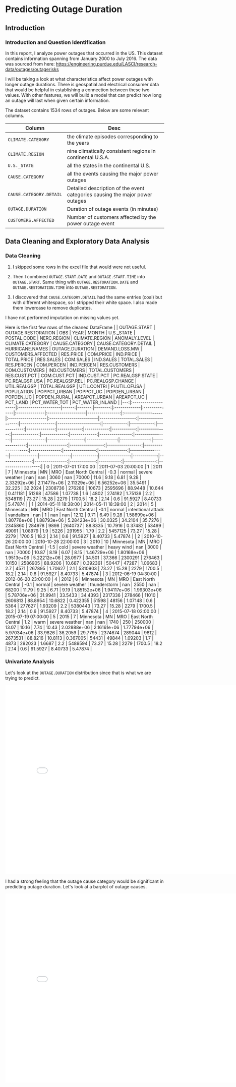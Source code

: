 # Predicting Outage Duration

## Introduction

### Introduction and Question Identification

In this report, I analyze power outages that occurred in the US. This dataset contains information spanning from January 2000 to July 2016. The data was sourced from here: https://engineering.purdue.edu/LASCI/research-data/outages/outagerisks

I will be taking a look at what characteristics affect power outages with longer outage durations. There is geospatial and electrical consumer data that would be helpful in establishing a connection between these two values. With other features, we will build a model that can predict how long an outage will last when given certain information.

The dataset contains 1534 rows of outages. Below are some relevant columns.

| Column                  | Desc                                                                         |
| ----------------------- | ---------------------------------------------------------------------------- |
| `CLIMATE.CATEGORY`      | the climate episodes corresponding to the years                              |
| `CLIMATE.REGION`        | nine climatically consistent regions in continental U.S.A.                   |
| `U.S._STATE`            | all the states in the continental U.S.                                       |
| `CAUSE.CATEGORY`        | all the events causing the major power outages                               |
| `CAUSE.CATEGORY.DETAIL` | Detailed description of the event categories causing the major power outages |
| `OUTAGE.DURATION`       | Duration of outage events (in minutes)                                       |
| `CUSTOMERS.AFFECTED`    | Number of customers affected by the power outage event                       |

## Data Cleaning and Exploratory Data Analysis

### Data Cleaning

1. I skipped some rows in the excel file that would were not useful.

2. Then I combined `OUTAGE.START.DATE` and `OUTAGE.START.TIME` into `OUTAGE.START`. Same thing with `OUTAGE.RESTORATION.DATE` and `OUTAGE.RESTORATION.TIME` into `OUTAGE.RESTORATION`.

3. I discovered that `CAUSE.CATEGORY.DETAIL` had the same entries (coal) but with different whitespace, so I stripped their white space. I also made them lowercase to remove duplicates.

I have not performed imputation on missing values yet.

Here is the first few rows of the cleaned DataFrame
| | OUTAGE.START | OUTAGE.RESTORATION | OBS | YEAR | MONTH | U.S.\_STATE | POSTAL.CODE | NERC.REGION | CLIMATE.REGION | ANOMALY.LEVEL | CLIMATE.CATEGORY | CAUSE.CATEGORY | CAUSE.CATEGORY.DETAIL | HURRICANE.NAMES | OUTAGE.DURATION | DEMAND.LOSS.MW | CUSTOMERS.AFFECTED | RES.PRICE | COM.PRICE | IND.PRICE | TOTAL.PRICE | RES.SALES | COM.SALES | IND.SALES | TOTAL.SALES | RES.PERCEN | COM.PERCEN | IND.PERCEN | RES.CUSTOMERS | COM.CUSTOMERS | IND.CUSTOMERS | TOTAL.CUSTOMERS | RES.CUST.PCT | COM.CUST.PCT | IND.CUST.PCT | PC.REALGSP.STATE | PC.REALGSP.USA | PC.REALGSP.REL | PC.REALGSP.CHANGE | UTIL.REALGSP | TOTAL.REALGSP | UTIL.CONTRI | PI.UTIL.OFUSA | POPULATION | POPPCT_URBAN | POPPCT_UC | POPDEN_URBAN | POPDEN_UC | POPDEN_RURAL | AREAPCT_URBAN | AREAPCT_UC | PCT_LAND | PCT_WATER_TOT | PCT_WATER_INLAND |
|---:|:--------------------|:---------------------|------:|-------:|--------:|:-------------|:--------------|:--------------|:-------------------|----------------:|:-------------------|:-------------------|:------------------------|------------------:|------------------:|-----------------:|---------------------:|------------:|------------:|------------:|--------------:|------------:|------------:|------------:|--------------:|-------------:|-------------:|-------------:|----------------:|----------------:|----------------:|------------------:|---------------:|---------------:|---------------:|-------------------:|-----------------:|-----------------:|--------------------:|---------------:|----------------:|--------------:|----------------:|-------------:|---------------:|------------:|---------------:|------------:|---------------:|----------------:|-------------:|-----------:|----------------:|-------------------:|
| 0 | 2011-07-01 17:00:00 | 2011-07-03 20:00:00 | 1 | 2011 | 7 | Minnesota | MN | MRO | East North Central | -0.3 | normal | severe weather | nan | nan | 3060 | nan | 70000 | 11.6 | 9.18 | 6.81 | 9.28 | 2.33292e+06 | 2.11477e+06 | 2.11329e+06 | 6.56252e+06 | 35.5491 | 32.225 | 32.2024 | 2308736 | 276286 | 10673 | 2595696 | 88.9448 | 10.644 | 0.411181 | 51268 | 47586 | 1.07738 | 1.6 | 4802 | 274182 | 1.75139 | 2.2 | 5348119 | 73.27 | 15.28 | 2279 | 1700.5 | 18.2 | 2.14 | 0.6 | 91.5927 | 8.40733 | 5.47874 |
| 1 | 2014-05-11 18:38:00 | 2014-05-11 18:39:00 | 2 | 2014 | 5 | Minnesota | MN | MRO | East North Central | -0.1 | normal | intentional attack | vandalism | nan | 1 | nan | nan | 12.12 | 9.71 | 6.49 | 9.28 | 1.58699e+06 | 1.80776e+06 | 1.88793e+06 | 5.28423e+06 | 30.0325 | 34.2104 | 35.7276 | 2345860 | 284978 | 9898 | 2640737 | 88.8335 | 10.7916 | 0.37482 | 53499 | 49091 | 1.08979 | 1.9 | 5226 | 291955 | 1.79 | 2.2 | 5457125 | 73.27 | 15.28 | 2279 | 1700.5 | 18.2 | 2.14 | 0.6 | 91.5927 | 8.40733 | 5.47874 |
| 2 | 2010-10-26 20:00:00 | 2010-10-28 22:00:00 | 3 | 2010 | 10 | Minnesota | MN | MRO | East North Central | -1.5 | cold | severe weather | heavy wind | nan | 3000 | nan | 70000 | 10.87 | 8.19 | 6.07 | 8.15 | 1.46729e+06 | 1.80168e+06 | 1.9513e+06 | 5.22212e+06 | 28.0977 | 34.501 | 37.366 | 2300291 | 276463 | 10150 | 2586905 | 88.9206 | 10.687 | 0.392361 | 50447 | 47287 | 1.06683 | 2.7 | 4571 | 267895 | 1.70627 | 2.1 | 5310903 | 73.27 | 15.28 | 2279 | 1700.5 | 18.2 | 2.14 | 0.6 | 91.5927 | 8.40733 | 5.47874 |
| 3 | 2012-06-19 04:30:00 | 2012-06-20 23:00:00 | 4 | 2012 | 6 | Minnesota | MN | MRO | East North Central | -0.1 | normal | severe weather | thunderstorm | nan | 2550 | nan | 68200 | 11.79 | 9.25 | 6.71 | 9.19 | 1.85152e+06 | 1.94117e+06 | 1.99303e+06 | 5.78706e+06 | 31.9941 | 33.5433 | 34.4393 | 2317336 | 278466 | 11010 | 2606813 | 88.8954 | 10.6822 | 0.422355 | 51598 | 48156 | 1.07148 | 0.6 | 5364 | 277627 | 1.93209 | 2.2 | 5380443 | 73.27 | 15.28 | 2279 | 1700.5 | 18.2 | 2.14 | 0.6 | 91.5927 | 8.40733 | 5.47874 |
| 4 | 2015-07-18 02:00:00 | 2015-07-19 07:00:00 | 5 | 2015 | 7 | Minnesota | MN | MRO | East North Central | 1.2 | warm | severe weather | nan | nan | 1740 | 250 | 250000 | 13.07 | 10.16 | 7.74 | 10.43 | 2.02888e+06 | 2.16161e+06 | 1.77794e+06 | 5.97034e+06 | 33.9826 | 36.2059 | 29.7795 | 2374674 | 289044 | 9812 | 2673531 | 88.8216 | 10.8113 | 0.367005 | 54431 | 49844 | 1.09203 | 1.7 | 4873 | 292023 | 1.6687 | 2.2 | 5489594 | 73.27 | 15.28 | 2279 | 1700.5 | 18.2 | 2.14 | 0.6 | 91.5927 | 8.40733 | 5.47874 |

### Univariate Analysis

Let's look at the `OUTAGE.DURATION` distribution since that is what we are trying to predict.

<iframe
  src="assets/uni-plot1.html"
  width="800"
  height="600"
  frameborder="0"
></iframe>

I had a strong feeling that the outage cause category would be significant in predicting outage duration. Let's look at a barplot of outage causes.

<iframe
  src="assets/uni-plot2.html"
  width="800"
  height="600"
  frameborder="0"
></iframe>
